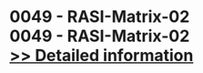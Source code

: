 # 0049 - RASI-Matrix-02<br />0049 - RASI-Matrix-02<br />[>> Detailed information](https://secure.shareit.com/shareit/product.html?productid=300915706&affiliateid=200057808)